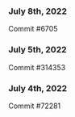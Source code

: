 ### July 8th, 2022

Commit #6705

### July 5th, 2022

Commit #314353


### July 4th, 2022

Commit #72281
